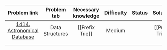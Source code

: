 |                                   Problem link                                    |   Problem tab   | Necessary knowledge | Difficulty | Status |    Solution     |
| :-------------------------------------------------------------------------------: | :-------------: | :-----------------: | :--------: | :----: | :-------------: |
| [1414. Astronomical Database](https://acm.timus.ru/problem.aspx?space=1&num=1414) | Data Structures |   [[Prefix Trie]]   |   Medium   |        | [[Prefix Trie]] |
|                                                                                   |                 |                     |            |        |                 |
|                                                                                   |                 |                     |            |        |                 |
